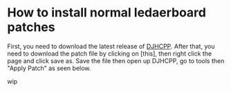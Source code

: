 # How to install normal ledaerboard patches

First, you need to download the latest release of [DJHCPP](https://github.com/MatteoGodzilla/djhcpp/releases).
After that, you need to download the patch file by clicking on [this], then right click the page and click save as. Save the file then open up DJHCPP, go to tools then "Apply Patch"
as seen below.



wip
